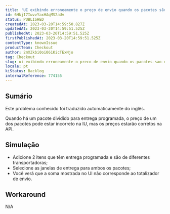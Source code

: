 ```yaml
---
title: 'UI exibindo erroneamente o preço de envio quando os pacotes são divididos para entrega programada'
id: 6HkjI7IwvvYaxHAqMS2aUv
status: PUBLISHED
createdAt: 2023-03-20T14:59:50.827Z
updatedAt: 2023-03-20T14:59:51.525Z
publishedAt: 2023-03-20T14:59:51.525Z
firstPublishedAt: 2023-03-20T14:59:51.525Z
contentType: knownIssue
productTeam: Checkout
author: 2mXZkbi0oi061KicTExNjo
tag: Checkout
slug: ui-exibindo-erroneamente-o-preco-de-envio-quando-os-pacotes-sao-divididos-para-entrega-programada
locale: pt
kiStatus: Backlog
internalReference: 774155
---
```


## Sumário

<div class="alert alert-info">
  <p>Este problema conhecido foi traduzido automaticamente do inglês.</p>
</div>


Quando há um pacote dividido para entrega programada, o preço de um dos pacotes pode estar incorreto na IU, mas os preços estarão corretos na API.


##

## Simulação



- Adicione 2 itens que têm entrega programada e são de diferentes transportadoras;
- Selecione as janelas de entrega para ambos os pacotes;
- Você verá que a soma mostrada no UI não corresponde ao totalizador de envio.


##

## Workaround


N/A



